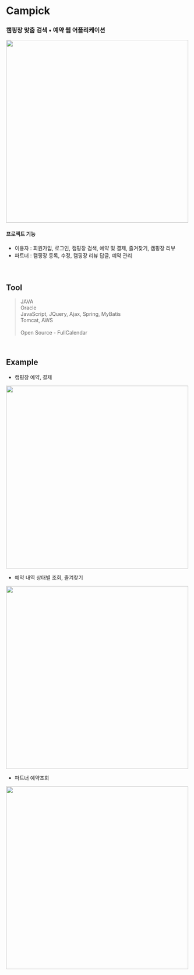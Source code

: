 # Campick
### 캠핑장 맞춤 검색 • 예약 웹 어플리케이션
 <img width="500" src="https://user-images.githubusercontent.com/89795192/150200904-eeb1ac99-107b-4988-903c-076ef4c8180b.png"/>

#### 프로젝트 기능
- 이용자 : 회원가입, 로그인, 캠핑장 검색, 예약 및 결제, 즐겨찾기, 캠핑장 리뷰
- 파트너 : 캠핑장 등록, 수정, 캠핑장 리뷰 답글, 예약 관리 

#### 

<br>

## Tool
> JAVA<br>
> Oracle<br>
> JavaScript, JQuery, Ajax, Spring, MyBatis<br>
> Tomcat, AWS<br>
> <br>
> Open Source - FullCalendar<br>

<br>

## Example
- 캠핑장 예약, 결제
<img width="500" src="https://user-images.githubusercontent.com/89795192/150189832-170a78e2-306a-4f2c-95a7-bb0d1663f3e6.gif"/>

- 예약 내역 상태별 조회, 즐겨찾기
<img width="500" src="https://user-images.githubusercontent.com/89795192/150192241-6e8579d3-f8ae-405a-8f0d-d1c264eb66a4.gif"/>

- 파트너 예약조회
<img width="500" src="https://user-images.githubusercontent.com/89795192/150193233-14ff17bc-c282-4232-9e41-5d51dc9093d1.png"/>

